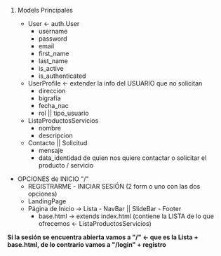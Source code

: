 
1. Models Principales 

    - User <- auth.User
        - username 
        - password 
        - email 
        - first_name 
        - last_name 
        - is_active 
        - is_authenticated 
    - UserProfile <- extender la info del USUARIO que no solicitan
        - direccion 
        - bigrafía 
        - fecha_nac 
        - rol || tipo_usuario 
    - ListaProductosServicios  
        - nombre 
        - descripcion 
    - Contacto || Solicitud 
        - mensaje 
        - data_identidad de quien nos quiere contactar o solicitar el producto / servicio 

- OPCIONES de INICIO "/"
    - REGISTRARME - INICIAR SESIÓN (2 form o uno con las dos opciones)    
    - LandingPage 
    - Página de Inicio -> Lista - NavBar || SlideBar - Footer
        - base.html -> extends index.html (contiene la LISTA de lo que ofrecemos <- ListaProductosServicios)

**Si la sesión se encuentra abierta vamos a "/" <- que es la Lista + base.html, de lo contrario vamos a "/login" + registro**








